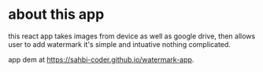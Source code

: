 # about this app

this react app takes images from device as well as google drive, then allows user to add watermark it's simple and intuative nothing complicated.

app dem at https://sahbi-coder.github.io/watermark-app.


